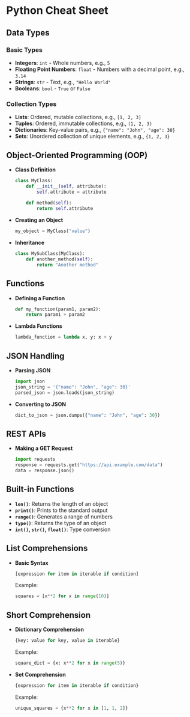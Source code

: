 # Python Cheat Sheet

## Data Types

### Basic Types
- **Integers**: `int` - Whole numbers, e.g., `5`
- **Floating Point Numbers**: `float` - Numbers with a decimal point, e.g., `3.14`
- **Strings**: `str` - Text, e.g., `"Hello World"`
- **Booleans**: `bool` - `True` or `False`

### Collection Types
- **Lists**: Ordered, mutable collections, e.g., `[1, 2, 3]`
- **Tuples**: Ordered, immutable collections, e.g., `(1, 2, 3)`
- **Dictionaries**: Key-value pairs, e.g., `{"name": "John", "age": 30}`
- **Sets**: Unordered collection of unique elements, e.g., `{1, 2, 3}`

## Object-Oriented Programming (OOP)

- **Class Definition**
    ```python
    class MyClass:
        def __init__(self, attribute):
            self.attribute = attribute
        
        def method(self):
            return self.attribute
    ```

- **Creating an Object**
    ```python
    my_object = MyClass("value")
    ```

- **Inheritance**
    ```python
    class MySubClass(MyClass):
        def another_method(self):
            return "Another method"
    ```

## Functions

- **Defining a Function**
    ```python
    def my_function(param1, param2):
        return param1 + param2
    ```

- **Lambda Functions**
    ```python
    lambda_function = lambda x, y: x + y
    ```

## JSON Handling

- **Parsing JSON**
    ```python
    import json
    json_string = '{"name": "John", "age": 30}'
    parsed_json = json.loads(json_string)
    ```

- **Converting to JSON**
    ```python
    dict_to_json = json.dumps({"name": "John", "age": 30})
    ```

## REST APIs

- **Making a GET Request**
    ```python
    import requests
    response = requests.get("https://api.example.com/data")
    data = response.json()
    ```

## Built-in Functions

- **`len()`**: Returns the length of an object
- **`print()`**: Prints to the standard output
- **`range()`**: Generates a range of numbers
- **`type()`**: Returns the type of an object
- **`int()`, `str()`, `float()`**: Type conversion

## List Comprehensions

- **Basic Syntax**
    ```python
    [expression for item in iterable if condition]
    ```
    Example:
    ```python
    squares = [x**2 for x in range(10)]
    ```

## Short Comprehension

- **Dictionary Comprehension**
    ```python
    {key: value for key, value in iterable}
    ```
    Example:
    ```python
    square_dict = {x: x**2 for x in range(5)}
    ```

- **Set Comprehension**
    ```python
    {expression for item in iterable if condition}
    ```
    Example:
    ```python
    unique_squares = {x**2 for x in [1, 1, 2]}
    ```
